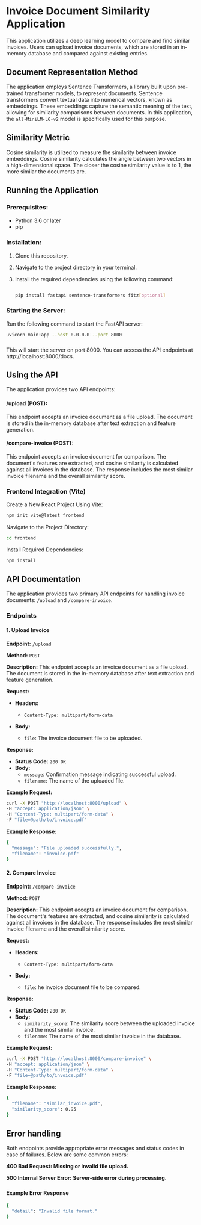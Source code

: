 # Invoice Document Similarity Application

This application utilizes a deep learning model to compare and find similar invoices. Users can upload invoice documents, which are stored in an in-memory database and compared against existing entries.

## Document Representation Method

The application employs Sentence Transformers, a library built upon pre-trained transformer models, to represent documents. Sentence transformers convert textual data into numerical vectors, known as embeddings. These embeddings capture the semantic meaning of the text, allowing for similarity comparisons between documents. In this application, the `all-MiniLM-L6-v2` model is specifically used for this purpose.



## Similarity Metric

Cosine similarity is utilized to measure the similarity between invoice embeddings. Cosine similarity calculates the angle between two vectors in a high-dimensional space. The closer the cosine similarity value is to 1, the more similar the documents are.

## Running the Application

### Prerequisites:

- Python 3.6 or later
- pip

### Installation:

1. Clone this repository.
2. Navigate to the project directory in your terminal.
3. Install the required dependencies using the following command:

    ```bash
    
    pip install fastapi sentence-transformers fitz[optional]
    ```

### Starting the Server:

Run the following command to start the FastAPI server:

```bash
uvicorn main:app --host 0.0.0.0 --port 8000
```
###

This will start the server on port 8000. You can access the API endpoints at http://localhost:8000/docs.

## Using the API

The application provides two API endpoints:

#### /upload (POST):
 This endpoint accepts an invoice document as a file upload. The document is stored in the in-memory database after text extraction and feature generation.

#### /compare-invoice (POST):
 This endpoint accepts an invoice document for comparison. The document's features are extracted, and cosine similarity is calculated against all invoices in the database. The response includes the most similar invoice filename and the overall similarity score.

### Frontend Integration (Vite)


Create a New React Project Using Vite:
```bash
npm init vite@latest frontend
```
Navigate to the Project Directory:

```bash
cd frontend
```

Install Required Dependencies:
``` bash
npm install 
```


## API Documentation

The application provides two primary API endpoints for handling invoice documents: `/upload` and `/compare-invoice`.

### Endpoints

#### 1. Upload Invoice

**Endpoint:** `/upload`

**Method:** `POST`

**Description:** This endpoint accepts an invoice document as a file upload. The document is stored in the in-memory database after text extraction and feature generation.

**Request:**

- **Headers:**
  - `Content-Type: multipart/form-data`

- **Body:**
  - `file`: The invoice document file to be uploaded.

**Response:**

- **Status Code:** `200 OK`
- **Body:**
  - `message`: Confirmation message indicating successful upload.
  - `filename`: The name of the uploaded file.

**Example Request:**

```bash
curl -X POST "http://localhost:8000/upload" \
-H "accept: application/json" \
-H "Content-Type: multipart/form-data" \
-F "file=@path/to/invoice.pdf"
```

**Example Response:**

```bash
{
  "message": "File uploaded successfully.",
  "filename": "invoice.pdf"
}

```

#### 2. Compare Invoice

**Endpoint:** `/compare-invoice`

**Method:** `POST`

**Description:** This endpoint accepts an invoice document for comparison. The document's features are extracted, and cosine similarity is calculated against all invoices in the database. The response includes the most similar invoice filename and the overall similarity score.

**Request:**

- **Headers:**
  - `Content-Type: multipart/form-data`

- **Body:**
  - `file`: he invoice document file to be compared.

**Response:**

- **Status Code:** `200 OK`
- **Body:**
  - `similarity_score`: The similarity score between the uploaded invoice and the most similar invoice.
  - `filename`: The name of the most similar invoice in the database.

**Example Request:**

```bash
curl -X POST "http://localhost:8000/compare-invoice" \
-H "accept: application/json" \
-H "Content-Type: multipart/form-data" \
-F "file=@path/to/invoice.pdf"
```

**Example Response:**

```bash
{
  "filename": "similar_invoice.pdf",
  "similarity_score": 0.95
}

```
###

## Error handling
Both endpoints provide appropriate error messages and status codes in case of failures. Below are some common errors:

**400 Bad Request: Missing or invalid file upload.**

**500 Internal Server Error: Server-side error during processing.**

###

#### Example Error Response
```bash
{
  "detail": "Invalid file format."
}
```






